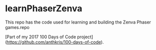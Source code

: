 # learnPhaserZenva

This repo has the code used for learning and building the Zenva Phaser games.repo

[Part of my 2017 100 Days of Code project] (https://github.com/anthkris/100-days-of-code).